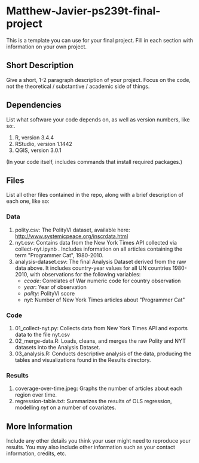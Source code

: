 # Matthew-Javier-ps239t-final-project
This is a template you can use for your final project. Fill in each section with information on your own project.

## Short Description

Give a short, 1-2 paragraph description of your project. Focus on the code, not the theoretical / substantive / academic side of things. 

## Dependencies

List what software your code depends on, as well as version numbers, like so:.

1. R, version 3.4.4
2. RStudio, version 1.1442
2. QGIS, version 3.0.1

(In your code itself, includes commands that install required packages.)

## Files

List all other files contained in the repo, along with a brief description of each one, like so:

### Data

1. polity.csv: The PolityVI dataset, available here: http://www.systemicpeace.org/inscrdata.html
2. nyt.csv: Contains data from the New York Times API collected via collect-nyt.ipynb . Includes information on all articles containing the term "Programmer Cat", 1980-2010.
3. analysis-dataset.csv: The final Analysis Dataset derived from the raw data above. It includes country-year values for all UN countries 1980-2010, with observations for the following variables: 
    - *ccode*: Correlates of War numeric code for country observation
    - *year*: Year of observation
    - *polity*: PolityVI score
    - *nyt*: Number of New York Times articles about "Programmer Cat"

### Code

1. 01_collect-nyt.py: Collects data from New York Times API and exports data to the file nyt.csv
2. 02_merge-data.R: Loads, cleans, and merges the raw Polity and NYT datasets into the Analysis Dataset.
2. 03_analysis.R: Conducts descriptive analysis of the data, producing the tables and visualizations found in the Results directory.

### Results

1. coverage-over-time.jpeg: Graphs the number of articles about each region over time.
2. regression-table.txt: Summarizes the results of OLS regression, modelling *nyt* on a number of covariates.

## More Information

Include any other details you think your user might need to reproduce your results. You may also include other information such as your contact information, credits, etc.
